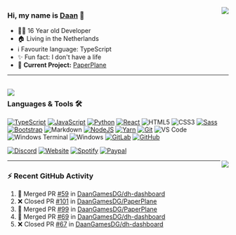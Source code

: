 <h1 align="center" style="display:none;"></h1>

<a href="https://discord.com/users/304986851310043136"><img align="right" src="https://lanyard-profile-readme.vercel.app/api/304986851310043136"></a>

### Hi, my name is [Daan][website] 👋

- 👨‍💻 16 Year old Developer
- 🏠 Living in the Netherlands
- ℹ Favourite language: TypeScript
- ✨ Fun fact: I don't have a life
- 🚧 **Current Project:** [PaperPlane](https://daangamesdg.xyz/github/paperplane)

---

<br />

<img align="left" src="https://github-stats.daangamesdg.xyz/api/top-langs?username=DaanGamesDG&cache_seconds=1800&layout=compact&hide_border=true&hide_rank=true&show_icons=true&theme=dark&title_color=ffffff&hide_border=true&locale=en" />

### Languages & Tools 🛠

[![TypeScript](https://img.shields.io/badge/-TypeScript-2F74C0?style=flat-square&logo=typescript&logoColor=fff)](https://www.typescriptlang.org/)
[![JavaScript](https://img.shields.io/badge/-JavaScript-EFD81D?style=flat-square&logo=javascript&logoColor=000)](https://www.javascript.com/)
[![Python](https://img.shields.io/badge/-Python-3776AB?style=flat-square&logo=python&logoColor=fff)](https://www.python.org/)
[![React](https://img.shields.io/badge/-React-61DAFB?style=flat-square&logo=react&logoColor=fff)](https://reactjs.org/)
![HTML5](https://img.shields.io/badge/-HTML5-%23E44D27?style=flat-square&logo=html5&logoColor=fff)
![CSS3](https://img.shields.io/badge/-CSS3-%231572B6?style=flat-square&logo=css3)
[![Sass](https://img.shields.io/badge/-Sass-%23CC6699?style=flat-square&logo=sass&logoColor=fff)](https://sass-lang.com/)
[![Bootstrap](https://img.shields.io/badge/-Bootstrap-563D7C?style=flat-square&logo=Bootstrap&logoColor=fff)](https://getbootstrap.com/)
![Markdown](https://img.shields.io/badge/-Markdown-000000?style=flat-square&logo=markdown)
[![NodeJS](https://img.shields.io/badge/-NodeJS-339933?style=flat-square&logo=Node.js&logoColor=fff)](https://nodejs.org/en/)
[![Yarn](https://img.shields.io/badge/-Yarn-2A8BB9?style=flat-square&logo=yarn&logoColor=fff)](https://yarnpkg.com/)
[![Git](https://img.shields.io/badge/-Git-%23F05032?style=flat-square&logo=git&logoColor=fff)](https://git-scm.com/)
![VS Code](https://img.shields.io/badge/-VS%20Code-007ACC?style=flat-square&logo=visual-studio-code&logoColor=fff)
![Windows Terminal](https://img.shields.io/badge/-Terminal-444444?style=flat-square&logo=windows-terminal&logoColor=fff)
![Windows](https://img.shields.io/badge/-Windows-0078D6?style=flat-square&logo=windows&logoColor=fff)
[![GitLab](https://img.shields.io/badge/-GitLab-FCA121?style=flat-square&logo=gitlab)](https://gitlab.com/DaanGamesDG)
[![GitHub](https://img.shields.io/badge/-GitHub-181717?style=flat-square&logo=github)](https://github.com/DaanGamesDG)

[![Discord](https://img.shields.io/badge/-Discord-5865F2?style=flat-square&logo=discord&logoColor=fff)](https://discord.com/users/304986851310043136)
[![Website](https://img.shields.io/badge/-Website-242222?style=flat-square&logo=powershell&logoColor=fff)][website]
[![Spotify](https://img.shields.io/badge/-Spotify-1ED760?style=flat-square&logo=spotify&logoColor=fff)][Spotify]
[![Paypal](https://img.shields.io/badge/-Paypal-008DDA?style=flat-square&logo=paypal&logoColor=fff)][Paypal]

<img align="right" src="https://github-stats.daangamesdg.xyz/api?username=DaanGamesDG&cache_seconds=1800&hide_border=true&hide_rank=true&show_icons=true&theme=dark&title_color=ffffff&hide_border=true&locale=en">

---

### :zap: Recent GitHub Activity
  
<!--START_SECTION:activity-->
1. 🎉 Merged PR [#59](https://github.com/DaanGamesDG/dh-dashboard/pull/59) in [DaanGamesDG/dh-dashboard](https://github.com/DaanGamesDG/dh-dashboard)
2. ❌ Closed PR [#101](https://github.com/DaanGamesDG/PaperPlane/pull/101) in [DaanGamesDG/PaperPlane](https://github.com/DaanGamesDG/PaperPlane)
3. 🎉 Merged PR [#99](https://github.com/DaanGamesDG/PaperPlane/pull/99) in [DaanGamesDG/PaperPlane](https://github.com/DaanGamesDG/PaperPlane)
4. 🎉 Merged PR [#69](https://github.com/DaanGamesDG/dh-dashboard/pull/69) in [DaanGamesDG/dh-dashboard](https://github.com/DaanGamesDG/dh-dashboard)
5. ❌ Closed PR [#67](https://github.com/DaanGamesDG/dh-dashboard/pull/67) in [DaanGamesDG/dh-dashboard](https://github.com/DaanGamesDG/dh-dashboard)
<!--END_SECTION:activity-->



[website]: https://daangamesdg.xyz/
[Paypal]: https://daangamesdg.xyz/paypal
[Spotify]: https://open.spotify.com/user/6nr1zh50k37y29kv2usi6q9wt
